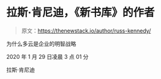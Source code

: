 # 拉斯·肯尼迪，《新书库》的作者

> 原文：<https://thenewstack.io/author/russ-kennedy/>

为什么多云是企业的明智战略

2020 年 1 月 29 日凌晨 3 点 01 分

拉斯·肯尼迪